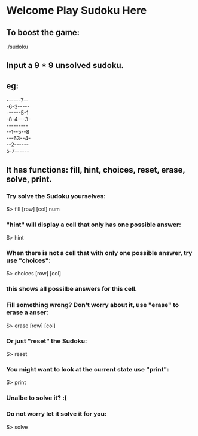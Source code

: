 # Welcome Play Sudoku Here

## To boost the game:
./sudoku 

## Input a 9 * 9 unsolved sudoku. 
## eg: 

------7-- \
-6-3----- \
------5-1 \
-8-4---3- \
--------- \
--1--5--8 \
---63--4- \
--2------ \
5-7------ 

## It has functions: fill, hint, choices, reset, erase, solve, print. 
### Try solve the Sudoku yourselves:
$>       fill [row] [col] num
    
### "hint" will display a cell that only has one possible answer:
$>       hint
    
### When there is not a cell that with only one possible answer, try use "choices":
$>       choices [row] [col]
### this shows all possilbe answers for this cell.

### Fill something wrong? Don't worry about it, use "erase" to erase a anser:
$>       erase [row] [col]
  
### Or just "reset" the Sudoku:
$>       reset

### You might want to look at the current state use "print":
$>       print 
    
### Unalbe to solve it? :(  
### Do not worry let it solve it for you:
$>       solve



